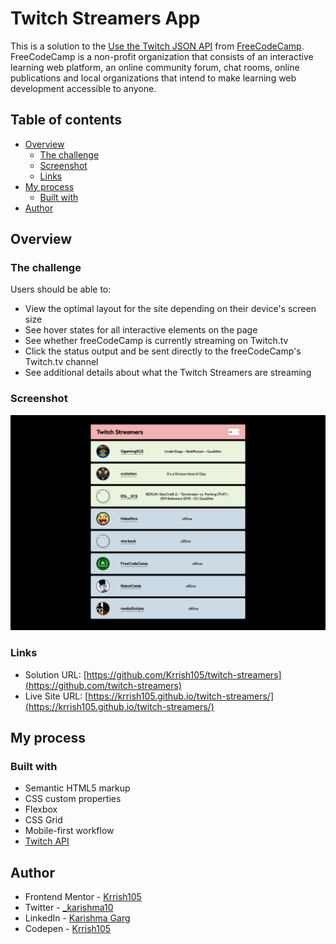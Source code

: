 # Twitch Streamers App

This is a solution to the [Use the Twitch JSON API](https://www.freecodecamp.org/learn/coding-interview-prep/take-home-projects/use-the-twitch-json-api) from [FreeCodeCamp](https://www.freecodecamp.org/). FreeCodeCamp is a non-profit organization that consists of an interactive learning web platform, an online community forum, chat rooms, online publications and local organizations that intend to make learning web development accessible to anyone. 

## Table of contents

- [Overview](#overview)
  - [The challenge](#the-challenge)
  - [Screenshot](#screenshot)
  - [Links](#links)
- [My process](#my-process)
  - [Built with](#built-with)
- [Author](#author)

## Overview

### The challenge

Users should be able to:

- View the optimal layout for the site depending on their device's screen size
- See hover states for all interactive elements on the page
- See whether freeCodeCamp is currently streaming on Twitch.tv
- Click the status output and be sent directly to the freeCodeCamp's Twitch.tv channel
- See additional details about what the Twitch Streamers are streaming

### Screenshot

![](./screenshot.png)

### Links

- Solution URL: [https://github.com/Krrish105/twitch-streamers](https://github.com/twitch-streamers)
- Live Site URL: [https://krrish105.github.io/twitch-streamers/](https://krrish105.github.io/twitch-streamers/)

## My process

### Built with

- Semantic HTML5 markup
- CSS custom properties
- Flexbox
- CSS Grid
- Mobile-first workflow
- [Twitch API](https://dev.twitch.tv/docs/api/)

## Author

- Frontend Mentor - [Krrish105](https://www.frontendmentor.io/profile/Krrish105)
- Twitter - [_karishma10](https://twitter.com/_karishma10)
- LinkedIn - [Karishma Garg](https://www.linkedin.com/in/karishma-garg-)
- Codepen - [Krrish105](https://codepen.io/krrish105)